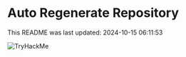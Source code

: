 # Auto Regenerate Repository

This README was last updated: 2024-10-15 06:11:53

 ![TryHackMe](https://tryhackme.com/badge/533634)